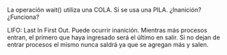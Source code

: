 La operación wait() utiliza una COLA.
Si se usa una PILA.
¿Inanición? ¿Funciona?

LIFO: Last In First Out. Puede ocurrir inanición.
Mientras más procesos entran, el primero que haya ingresado será el último en salir.
Si no dejan de entrar procesos el mismo nunca saldrá ya que se agregan más y salen.
